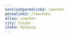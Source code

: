 ```yaml
---
﻿nonslashpermalink2: lowchen
permalink2: /lowchen/
alley: Lowchen
city: Casper
state: Wyoming
---
```

